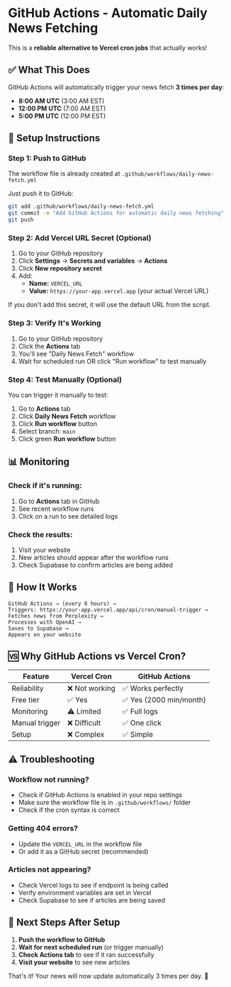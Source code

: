 # GitHub Actions - Automatic Daily News Fetching

This is a **reliable alternative to Vercel cron jobs** that actually works!

## ✅ What This Does

GitHub Actions will automatically trigger your news fetch **3 times per day**:
- **8:00 AM UTC** (3:00 AM EST)
- **12:00 PM UTC** (7:00 AM EST)  
- **5:00 PM UTC** (12:00 PM EST)

## 🚀 Setup Instructions

### Step 1: Push to GitHub

The workflow file is already created at `.github/workflows/daily-news-fetch.yml`

Just push it to GitHub:
```bash
git add .github/workflows/daily-news-fetch.yml
git commit -m "Add GitHub Actions for automatic daily news fetching"
git push
```

### Step 2: Add Vercel URL Secret (Optional)

1. Go to your GitHub repository
2. Click **Settings** → **Secrets and variables** → **Actions**
3. Click **New repository secret**
4. Add:
   - **Name:** `VERCEL_URL`
   - **Value:** `https://your-app.vercel.app` (your actual Vercel URL)

If you don't add this secret, it will use the default URL from the script.

### Step 3: Verify It's Working

1. Go to your GitHub repository
2. Click the **Actions** tab
3. You'll see "Daily News Fetch" workflow
4. Wait for scheduled run OR click "Run workflow" to test manually

### Step 4: Test Manually (Optional)

You can trigger it manually to test:
1. Go to **Actions** tab
2. Click **Daily News Fetch** workflow
3. Click **Run workflow** button
4. Select branch: `main`
5. Click green **Run workflow** button

## 📊 Monitoring

### Check if it's running:
1. Go to **Actions** tab in GitHub
2. See recent workflow runs
3. Click on a run to see detailed logs

### Check the results:
1. Visit your website
2. New articles should appear after the workflow runs
3. Check Supabase to confirm articles are being added

## 🔧 How It Works

```
GitHub Actions → (every 8 hours) → 
Triggers: https://your-app.vercel.app/api/cron/manual-trigger →
Fetches news from Perplexity →
Processes with OpenAI →
Saves to Supabase →
Appears on your website
```

## 🆚 Why GitHub Actions vs Vercel Cron?

| Feature | Vercel Cron | GitHub Actions |
|---------|-------------|----------------|
| Reliability | ❌ Not working | ✅ Works perfectly |
| Free tier | ✅ Yes | ✅ Yes (2000 min/month) |
| Monitoring | ⚠️ Limited | ✅ Full logs |
| Manual trigger | ❌ Difficult | ✅ One click |
| Setup | ❌ Complex | ✅ Simple |

## ⚠️ Troubleshooting

### Workflow not running?
- Check if GitHub Actions is enabled in your repo settings
- Make sure the workflow file is in `.github/workflows/` folder
- Check if the cron syntax is correct

### Getting 404 errors?
- Update the `VERCEL_URL` in the workflow file
- Or add it as a GitHub secret (recommended)

### Articles not appearing?
- Check Vercel logs to see if endpoint is being called
- Verify environment variables are set in Vercel
- Check Supabase to see if articles are being saved

## 🎯 Next Steps After Setup

1. **Push the workflow to GitHub**
2. **Wait for next scheduled run** (or trigger manually)
3. **Check Actions tab** to see if it ran successfully
4. **Visit your website** to see new articles

That's it! Your news will now update automatically 3 times per day. 🎉

